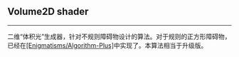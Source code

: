 ## Volume2D shader

---

​		二维“体积光”生成器，针对不规则障碍物设计的算法。对于规则的正方形障碍物，已经在[[Enigmatisms/Algorithm-Plus]](https://github.com/Enigmatisms/Algorithms-Plus/tree/master/cpp/volume)中实现了。本算法相当于升级版。
